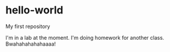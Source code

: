 # hello-world
My first repository

I'm in a lab at the moment. I'm doing homework for another class.
Bwahahahahahaaaa!
